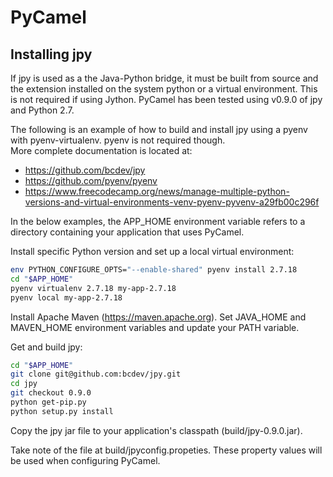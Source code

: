 # PyCamel


## Installing jpy
If jpy is used as a the Java-Python bridge, it must be built from source and the extension installed on the
system python or a virtual environment.  This is not required if using Jython.  PyCamel has been tested using v0.9.0 of jpy and Python 2.7.

The following is an example of how to build and install jpy using a pyenv with pyenv-virtualenv. pyenv is not required though.  
More complete documentation is located at:
- https://github.com/bcdev/jpy
- https://github.com/pyenv/pyenv
- https://www.freecodecamp.org/news/manage-multiple-python-versions-and-virtual-environments-venv-pyenv-pyvenv-a29fb00c296f

In the below examples, the APP_HOME environment variable refers to a directory containing your application that uses PyCamel.

Install specific Python version and set up a local virtual environment:
```bash
env PYTHON_CONFIGURE_OPTS="--enable-shared" pyenv install 2.7.18
cd "$APP_HOME"
pyenv virtualenv 2.7.18 my-app-2.7.18
pyenv local my-app-2.7.18
```

Install Apache Maven (https://maven.apache.org).  Set JAVA_HOME and MAVEN_HOME environment variables and update your PATH
variable.

Get and build jpy:
```bash
cd "$APP_HOME"
git clone git@github.com:bcdev/jpy.git
cd jpy
git checkout 0.9.0
python get-pip.py
python setup.py install
```

Copy the jpy jar file to your application's classpath (build/jpy-0.9.0.jar).

Take note of the file at build/jpyconfig.propeties.  These property values will
be used when configuring PyCamel.




 